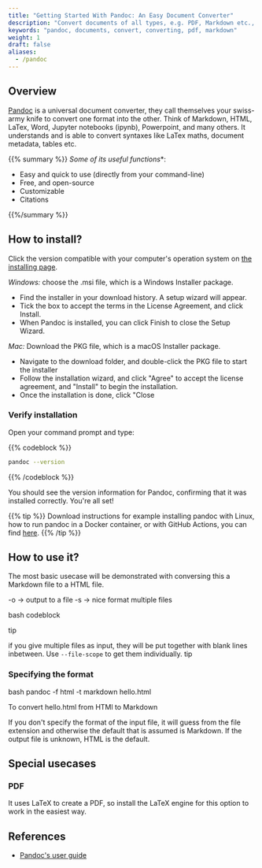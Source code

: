 ```yaml
---
title: "Getting Started With Pandoc: An Easy Document Converter"
description: "Convert documents of all types, e.g. PDF, Markdown etc., from your command line with Pandoc"
keywords: "pandoc, documents, convert, converting, pdf, markdown"
weight: 1
draft: false
aliases:
  - /pandoc
---
```


## Overview

[Pandoc](https://www.pandoc.org/) is a universal document converter, they call themselves your swiss-army knife to convert one format into the other. Think of Markdown, HTML, LaTex, Word, Jupyter notebooks (ipynb), Powerpoint, and many others. It understands and is able to convert syntaxes like LaTex maths, document metadata, tables etc.

{{% summary %}}
*Some of its useful functions**:

- Easy and quick to use (directly from your command-line)
- Free, and open-source
- Customizable
- Citations

{{%/summary %}}


## How to install?


Click the version compatible with your computer's operation system on [the installing page](https://github.com/jgm/pandoc/releases/tag/3.2).

*Windows:* choose the .msi file, which is a Windows Installer package.
- Find the installer in your download history. A setup wizard will appear. 
- Tick the box to accept the terms in the License Agreement, and click Install. 
- When Pandoc is installed, you can click Finish to close the Setup Wizard.

*Mac:* Download the PKG file,  which is a macOS Installer package. 
- Navigate to the download folder, and double-click the PKG file to start the installer
- Follow the installation wizard, and click "Agree" to accept the license agreement, and "Install" to begin the installation. 
- Once the installation is done, click "Close

### Verify installation

Open your command prompt and type:

{{% codeblock %}}
```bash
pandoc --version
```
{{% /codeblock %}}

You should see the version information for Pandoc, confirming that it was installed correctly. You're all set!


{{% tip %}}
Download instructions for example installing pandoc with Linux, how to run pandoc in a Docker container, or with GitHub Actions, you can find [here](https://www.pandoc.org/installing.html). 
{{% /tip %}}


## How to use it?

The most basic usecase will be demonstrated with conversing this a Markdown file to a HTML file. 

-o -> output to a file
-s -> nice format
multiple files

bash codeblock


tip

if you give multiple files as input, they will be put together with blank lines inbetween. Use `--file-scope` to get them individually. 
tip

### Specifying the format

bash
pandoc -f html -t markdown hello.html

To convert hello.html from HTMl to Markdown

If you don't specify the format of the input file, it will guess from the file extension and otherwise the default that is assumed is Markdown. If the output file is unknown, HTML is the default. 

## Special usecases

### PDF

It uses LaTeX to create a PDF, so install the LaTeX engine for this option to work in the easiest way. 


## References

- [Pandoc's user guide](https://pandoc.org/MANUAL#)